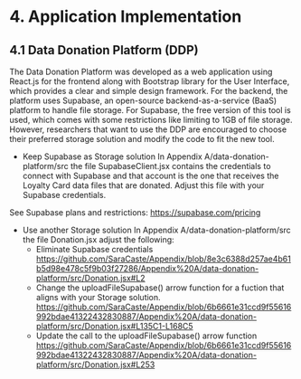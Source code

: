 # 4. Application Implementation

## 4.1	Data Donation Platform (DDP)
The Data Donation Platform was developed as a web application using React.js for the frontend along with Bootstrap library for the User Interface, which provides a clear and simple design framework. For the backend, the platform uses Supabase, an open-source backend-as-a-service (BaaS) platform to handle file storage. For Supabase, the free version of this tool is used, which comes with some restrictions like limiting to 1GB of file storage. However, researchers that want to use the DDP are encouraged to choose their preferred storage solution and modify the code to fit the new tool.

- Keep Supabase as Storage solution
In Appendix A/data-donation-platform/src the file SupabaseClient.jsx contains the credentials to connect with Supabase and that account is the one that receives the Loyalty Card data files that are donated. Adjust this file with your Supabase credentials.

See Supabase plans and restrictions: https://supabase.com/pricing

- Use another Storage solution
In Appendix A/data-donation-platform/src the file Donation.jsx adjust the following:
  - Eliminate Supabase credentials 
  https://github.com/SaraCaste/Appendix/blob/8e3c6388d257ae4b61b5d98e478c5f9b03f27286/Appendix%20A/data-donation-platform/src/Donation.jsx#L2 
  - Change the uploadFileSupabase() arrow function for a fuction that aligns with your Storage solution. 
  https://github.com/SaraCaste/Appendix/blob/6b6661e31ccd9f55616992bdae41322432830887/Appendix%20A/data-donation-platform/src/Donation.jsx#L135C1-L168C5
  - Update the call to the uploadFileSupabase() arrow function
  https://github.com/SaraCaste/Appendix/blob/6b6661e31ccd9f55616992bdae41322432830887/Appendix%20A/data-donation-platform/src/Donation.jsx#L253
  